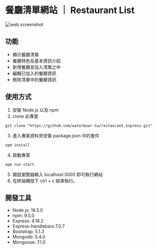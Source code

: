 # 餐廳清單網站 ｜ Restaurant List

![web screenshot](./screenshot/index.png)

## 功能

- 顯示餐廳清單
- 餐廳特色及基本資訊介紹
- 新增餐廳並加入清單之中
- 編輯已加入的餐廳資訊
- 刪除清單中的餐廳資訊

## 使用方式

1. 安裝 Node.js 以及 npm
2. clone 此專案

```
git clone "https://github.com/waterbear-tw/restaurant_express.git"
```

3. 進入專案資料夾安裝 package.json 中的套件

```
npm install
```

4. 啟動專案

```
npm run start
```

5. 開啟瀏覽器輸入 localhost:3000 即可執行網站
6. 在終端機按下 ctrl + c 結束執行。

## 開發工具

- Node.js: 18.5.0
- npm: 9.5.0
- Express: 4.18.2
- Express-handlebars:7.0.7
- Bootstrap: 5.1.3
- Mongodb: 5.4.0
- Mongoose: 7.1.0
